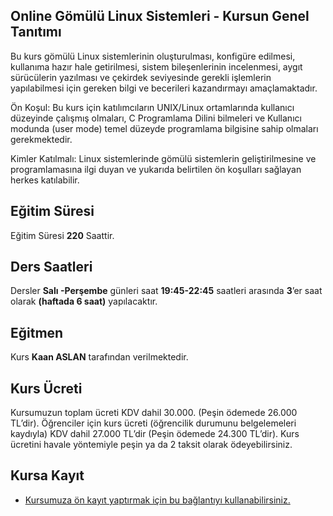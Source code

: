 ## Online Gömülü Linux Sistemleri - Kursun Genel Tanıtımı

Bu kurs gömülü Linux sistemlerinin oluşturulması, konfigüre edilmesi, kullanıma hazır hale getirilmesi, sistem bileşenlerinin incelenmesi, aygıt sürücülerin yazılması ve çekirdek seviyesinde gerekli işlemlerin yapılabilmesi için gereken bilgi ve becerileri kazandırmayı amaçlamaktadır.

Ön Koşul: Bu kurs için katılımcıların UNIX/Linux ortamlarında kullanıcı düzeyinde çalışmış olmaları, C Programlama Dilini bilmeleri ve Kullanıcı modunda (user mode) temel düzeyde programlama bilgisine sahip olmaları gerekmektedir.

Kimler Katılmalı:  Linux sistemlerinde gömülü sistemlerin geliştirilmesine ve programlamasına ilgi duyan ve yukarıda belirtilen ön koşulları sağlayan herkes katılabilir. 

## Eğitim Süresi
Eğitim Süresi __220__ Saattir.

## Ders Saatleri
Dersler __Salı -Perşembe__ günleri saat __19:45-22:45__ saatleri arasında __3__’er saat olarak __(haftada 6 saat)__ yapılacaktır.

## Eğitmen
Kurs __Kaan ASLAN__ tarafından verilmektedir.

## Kurs Ücreti
Kursumuzun toplam ücreti KDV dahil 30.000. (Peşin ödemede 26.000 TL’dir). Öğrenciler için kurs ücreti (öğrencilik durumunu belgelemeleri kaydıyla) KDV dahil 27.000 TL’dir (Peşin ödemede 24.300 TL’dir). Kurs ücretini havale yöntemiyle peşin ya da 2 taksit olarak ödeyebilirsiniz.

## Kursa Kayıt
+ [Kursumuza ön kayıt yaptırmak için bu bağlantıyı kullanabilirsiniz.]()

